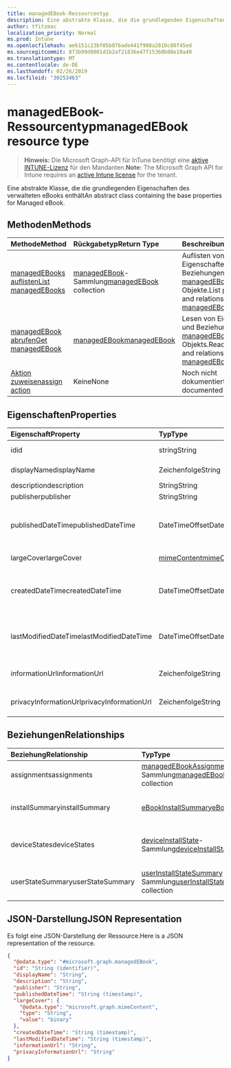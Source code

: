 ```yaml
---
title: managedEBook-Ressourcentyp
description: Eine abstrakte Klasse, die die grundlegenden Eigenschaften des verwalteten eBooks enthält
author: tfitzmac
localization_priority: Normal
ms.prod: Intune
ms.openlocfilehash: ae6151c23bf05b076ade441f908a2810c80f45ed
ms.sourcegitcommit: 873b99d9001d1b2af21836e47f15360b08e10a40
ms.translationtype: MT
ms.contentlocale: de-DE
ms.lasthandoff: 02/26/2019
ms.locfileid: "30253463"
---
```

# <a name="managedebook-resource-type"></a><span data-ttu-id="561d7-103">managedEBook-Ressourcentyp</span><span class="sxs-lookup"><span data-stu-id="561d7-103">managedEBook resource type</span></span>

> <span data-ttu-id="561d7-104">**Hinweis:** Die Microsoft Graph-API für InTune benötigt eine [aktive INTUNE-Lizenz](https://go.microsoft.com/fwlink/?linkid=839381) für den Mandanten.</span><span class="sxs-lookup"><span data-stu-id="561d7-104">**Note:** The Microsoft Graph API for Intune requires an [active Intune license](https://go.microsoft.com/fwlink/?linkid=839381) for the tenant.</span></span>

<span data-ttu-id="561d7-105">Eine abstrakte Klasse, die die grundlegenden Eigenschaften des verwalteten eBooks enthält</span><span class="sxs-lookup"><span data-stu-id="561d7-105">An abstract class containing the base properties for Managed eBook.</span></span>

## <a name="methods"></a><span data-ttu-id="561d7-106">Methoden</span><span class="sxs-lookup"><span data-stu-id="561d7-106">Methods</span></span>
|<span data-ttu-id="561d7-107">Methode</span><span class="sxs-lookup"><span data-stu-id="561d7-107">Method</span></span>|<span data-ttu-id="561d7-108">Rückgabetyp</span><span class="sxs-lookup"><span data-stu-id="561d7-108">Return Type</span></span>|<span data-ttu-id="561d7-109">Beschreibung</span><span class="sxs-lookup"><span data-stu-id="561d7-109">Description</span></span>|
|:---|:---|:---|
|[<span data-ttu-id="561d7-110">managedEBooks auflisten</span><span class="sxs-lookup"><span data-stu-id="561d7-110">List managedEBooks</span></span>](../api/intune-books-managedebook-list.md)|<span data-ttu-id="561d7-111">[managedEBook](../resources/intune-books-managedebook.md)-Sammlung</span><span class="sxs-lookup"><span data-stu-id="561d7-111">[managedEBook](../resources/intune-books-managedebook.md) collection</span></span>|<span data-ttu-id="561d7-112">Auflisten von Eigenschaften und Beziehungen der [managedEBook](../resources/intune-books-managedebook.md)-Objekte.</span><span class="sxs-lookup"><span data-stu-id="561d7-112">List properties and relationships of the [managedEBook](../resources/intune-books-managedebook.md) objects.</span></span>|
|[<span data-ttu-id="561d7-113">managedEBook abrufen</span><span class="sxs-lookup"><span data-stu-id="561d7-113">Get managedEBook</span></span>](../api/intune-books-managedebook-get.md)|[<span data-ttu-id="561d7-114">managedEBook</span><span class="sxs-lookup"><span data-stu-id="561d7-114">managedEBook</span></span>](../resources/intune-books-managedebook.md)|<span data-ttu-id="561d7-115">Lesen von Eigenschaften und Beziehungen des [managedEBook](../resources/intune-books-managedebook.md)-Objekts.</span><span class="sxs-lookup"><span data-stu-id="561d7-115">Read properties and relationships of the [managedEBook](../resources/intune-books-managedebook.md) object.</span></span>|
|[<span data-ttu-id="561d7-116">Aktion zuweisen</span><span class="sxs-lookup"><span data-stu-id="561d7-116">assign action</span></span>](../api/intune-books-managedebook-assign.md)|<span data-ttu-id="561d7-117">Keine</span><span class="sxs-lookup"><span data-stu-id="561d7-117">None</span></span>|<span data-ttu-id="561d7-118">Noch nicht dokumentiert</span><span class="sxs-lookup"><span data-stu-id="561d7-118">Not yet documented</span></span>|

## <a name="properties"></a><span data-ttu-id="561d7-119">Eigenschaften</span><span class="sxs-lookup"><span data-stu-id="561d7-119">Properties</span></span>
|<span data-ttu-id="561d7-120">Eigenschaft</span><span class="sxs-lookup"><span data-stu-id="561d7-120">Property</span></span>|<span data-ttu-id="561d7-121">Typ</span><span class="sxs-lookup"><span data-stu-id="561d7-121">Type</span></span>|<span data-ttu-id="561d7-122">Beschreibung</span><span class="sxs-lookup"><span data-stu-id="561d7-122">Description</span></span>|
|:---|:---|:---|
|<span data-ttu-id="561d7-123">id</span><span class="sxs-lookup"><span data-stu-id="561d7-123">id</span></span>|<span data-ttu-id="561d7-124">string</span><span class="sxs-lookup"><span data-stu-id="561d7-124">String</span></span>|<span data-ttu-id="561d7-125">Schlüssel der Entität</span><span class="sxs-lookup"><span data-stu-id="561d7-125">Key of the entity.</span></span>|
|<span data-ttu-id="561d7-126">displayName</span><span class="sxs-lookup"><span data-stu-id="561d7-126">displayName</span></span>|<span data-ttu-id="561d7-127">Zeichenfolge</span><span class="sxs-lookup"><span data-stu-id="561d7-127">String</span></span>|<span data-ttu-id="561d7-128">Name des E-Books</span><span class="sxs-lookup"><span data-stu-id="561d7-128">Name of the eBook.</span></span>|
|<span data-ttu-id="561d7-129">description</span><span class="sxs-lookup"><span data-stu-id="561d7-129">description</span></span>|<span data-ttu-id="561d7-130">String</span><span class="sxs-lookup"><span data-stu-id="561d7-130">String</span></span>|<span data-ttu-id="561d7-131">Beschreibung</span><span class="sxs-lookup"><span data-stu-id="561d7-131">Description.</span></span>|
|<span data-ttu-id="561d7-132">publisher</span><span class="sxs-lookup"><span data-stu-id="561d7-132">publisher</span></span>|<span data-ttu-id="561d7-133">String</span><span class="sxs-lookup"><span data-stu-id="561d7-133">String</span></span>|<span data-ttu-id="561d7-134">Herausgeber</span><span class="sxs-lookup"><span data-stu-id="561d7-134">Publisher.</span></span>|
|<span data-ttu-id="561d7-135">publishedDateTime</span><span class="sxs-lookup"><span data-stu-id="561d7-135">publishedDateTime</span></span>|<span data-ttu-id="561d7-136">DateTimeOffset</span><span class="sxs-lookup"><span data-stu-id="561d7-136">DateTimeOffset</span></span>|<span data-ttu-id="561d7-137">Datum und Uhrzeit der Veröffentlichung des E-Books.</span><span class="sxs-lookup"><span data-stu-id="561d7-137">The date and time when the eBook was published.</span></span>|
|<span data-ttu-id="561d7-138">largeCover</span><span class="sxs-lookup"><span data-stu-id="561d7-138">largeCover</span></span>|[<span data-ttu-id="561d7-139">mimeContent</span><span class="sxs-lookup"><span data-stu-id="561d7-139">mimeContent</span></span>](../resources/intune-shared-mimecontent.md)|<span data-ttu-id="561d7-140">Umschlagbild des Buchs</span><span class="sxs-lookup"><span data-stu-id="561d7-140">Book cover.</span></span>|
|<span data-ttu-id="561d7-141">createdDateTime</span><span class="sxs-lookup"><span data-stu-id="561d7-141">createdDateTime</span></span>|<span data-ttu-id="561d7-142">DateTimeOffset</span><span class="sxs-lookup"><span data-stu-id="561d7-142">DateTimeOffset</span></span>|<span data-ttu-id="561d7-143">Datum und Uhrzeit der Erstellung der E-Book-Datei.</span><span class="sxs-lookup"><span data-stu-id="561d7-143">The date and time when the eBook file was created.</span></span>|
|<span data-ttu-id="561d7-144">lastModifiedDateTime</span><span class="sxs-lookup"><span data-stu-id="561d7-144">lastModifiedDateTime</span></span>|<span data-ttu-id="561d7-145">DateTimeOffset</span><span class="sxs-lookup"><span data-stu-id="561d7-145">DateTimeOffset</span></span>|<span data-ttu-id="561d7-146">Datum und Uhrzeit der letzten Änderung des E-Books.</span><span class="sxs-lookup"><span data-stu-id="561d7-146">The date and time when the eBook was last modified.</span></span>|
|<span data-ttu-id="561d7-147">informationUrl</span><span class="sxs-lookup"><span data-stu-id="561d7-147">informationUrl</span></span>|<span data-ttu-id="561d7-148">Zeichenfolge</span><span class="sxs-lookup"><span data-stu-id="561d7-148">String</span></span>|<span data-ttu-id="561d7-149">URL zur Seite mit weiteren Informationen.</span><span class="sxs-lookup"><span data-stu-id="561d7-149">The more information Url.</span></span>|
|<span data-ttu-id="561d7-150">privacyInformationUrl</span><span class="sxs-lookup"><span data-stu-id="561d7-150">privacyInformationUrl</span></span>|<span data-ttu-id="561d7-151">Zeichenfolge</span><span class="sxs-lookup"><span data-stu-id="561d7-151">String</span></span>|<span data-ttu-id="561d7-152">URL zur Datenschutzerklärung</span><span class="sxs-lookup"><span data-stu-id="561d7-152">The privacy statement Url.</span></span>|

## <a name="relationships"></a><span data-ttu-id="561d7-153">Beziehungen</span><span class="sxs-lookup"><span data-stu-id="561d7-153">Relationships</span></span>
|<span data-ttu-id="561d7-154">Beziehung</span><span class="sxs-lookup"><span data-stu-id="561d7-154">Relationship</span></span>|<span data-ttu-id="561d7-155">Typ</span><span class="sxs-lookup"><span data-stu-id="561d7-155">Type</span></span>|<span data-ttu-id="561d7-156">Beschreibung</span><span class="sxs-lookup"><span data-stu-id="561d7-156">Description</span></span>|
|:---|:---|:---|
|<span data-ttu-id="561d7-157">assignments</span><span class="sxs-lookup"><span data-stu-id="561d7-157">assignments</span></span>|<span data-ttu-id="561d7-158">[managedEBookAssignment](../resources/intune-books-managedebookassignment.md)-Sammlung</span><span class="sxs-lookup"><span data-stu-id="561d7-158">[managedEBookAssignment](../resources/intune-books-managedebookassignment.md) collection</span></span>|<span data-ttu-id="561d7-159">Die Liste der Zuweisungen für dieses E-Book.</span><span class="sxs-lookup"><span data-stu-id="561d7-159">The list of assignments for this eBook.</span></span>|
|<span data-ttu-id="561d7-160">installSummary</span><span class="sxs-lookup"><span data-stu-id="561d7-160">installSummary</span></span>|[<span data-ttu-id="561d7-161">eBookInstallSummary</span><span class="sxs-lookup"><span data-stu-id="561d7-161">eBookInstallSummary</span></span>](../resources/intune-books-ebookinstallsummary.md)|<span data-ttu-id="561d7-162">Die Installationszusammenfassung für die mobile App.</span><span class="sxs-lookup"><span data-stu-id="561d7-162">Mobile App Install Summary.</span></span>|
|<span data-ttu-id="561d7-163">deviceStates</span><span class="sxs-lookup"><span data-stu-id="561d7-163">deviceStates</span></span>|<span data-ttu-id="561d7-164">[deviceInstallState](../resources/intune-books-deviceinstallstate.md)-Sammlung</span><span class="sxs-lookup"><span data-stu-id="561d7-164">[deviceInstallState](../resources/intune-books-deviceinstallstate.md) collection</span></span>|<span data-ttu-id="561d7-165">Die Liste der Installationsstatus für das E-Book.</span><span class="sxs-lookup"><span data-stu-id="561d7-165">The list of installation states for this eBook.</span></span>|
|<span data-ttu-id="561d7-166">userStateSummary</span><span class="sxs-lookup"><span data-stu-id="561d7-166">userStateSummary</span></span>|<span data-ttu-id="561d7-167">[userInstallStateSummary](../resources/intune-books-userinstallstatesummary.md)-Sammlung</span><span class="sxs-lookup"><span data-stu-id="561d7-167">[userInstallStateSummary](../resources/intune-books-userinstallstatesummary.md) collection</span></span>|<span data-ttu-id="561d7-168">Die Liste der Installationsstatus für das E-Book.</span><span class="sxs-lookup"><span data-stu-id="561d7-168">The list of installation states for this eBook.</span></span>|

## <a name="json-representation"></a><span data-ttu-id="561d7-169">JSON-Darstellung</span><span class="sxs-lookup"><span data-stu-id="561d7-169">JSON Representation</span></span>
<span data-ttu-id="561d7-170">Es folgt eine JSON-Darstellung der Ressource.</span><span class="sxs-lookup"><span data-stu-id="561d7-170">Here is a JSON representation of the resource.</span></span>
<!-- {
  "blockType": "resource",
  "keyProperty": "id",
  "@odata.type": "microsoft.graph.managedEBook"
}
-->
``` json
{
  "@odata.type": "#microsoft.graph.managedEBook",
  "id": "String (identifier)",
  "displayName": "String",
  "description": "String",
  "publisher": "String",
  "publishedDateTime": "String (timestamp)",
  "largeCover": {
    "@odata.type": "microsoft.graph.mimeContent",
    "type": "String",
    "value": "binary"
  },
  "createdDateTime": "String (timestamp)",
  "lastModifiedDateTime": "String (timestamp)",
  "informationUrl": "String",
  "privacyInformationUrl": "String"
}
```



